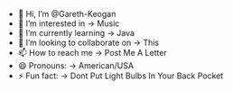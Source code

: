 - 👋 Hi, I’m @Gareth-Keogan
- 👀 I’m interested in -> Music
- 🌱 I’m currently learning -> Java
- 💞️ I’m looking to collaborate on -> This
- 📫 How to reach me -> Post Me A Letter
- 😄 Pronouns: -> American/USA
- ⚡ Fun fact: -> Dont Put Light Bulbs In Your Back Pocket

<!---
Gareth-Keogan/Gareth-Keogan is a ✨ special ✨ repository because its `README.md` (this file) appears on your GitHub profile.
You can click the Preview link to take a look at your changes.
--->
